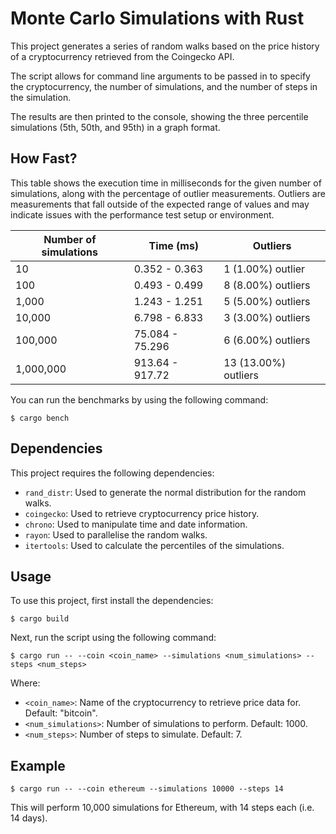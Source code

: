 # Monte Carlo Simulations with Rust

This project generates a series of random walks based on the price history of a cryptocurrency retrieved from the Coingecko API.

The script allows for command line arguments to be passed in to specify the cryptocurrency, the number of simulations, and the number of steps in the simulation.

The results are then printed to the console, showing the three percentile simulations (5th, 50th, and 95th) in a graph format.

## How Fast?

This table shows the execution time in milliseconds for the given number of simulations, along with the percentage of outlier measurements. Outliers are measurements that fall outside of the expected range of values and may indicate issues with the performance test setup or environment.

<div style="text-align:center">

| Number of simulations | Time (ms)       | Outliers             |
| --------------------- | --------------- | -------------------- |
| 10                    | 0.352 - 0.363   | 1 (1.00%) outlier    |
| 100                   | 0.493 - 0.499   | 8 (8.00%) outliers   |
| 1,000                 | 1.243 - 1.251   | 5 (5.00%) outliers   |
| 10,000                | 6.798 - 6.833   | 3 (3.00%) outliers   |
| 100,000               | 75.084 - 75.296 | 6 (6.00%) outliers   |
| 1,000,000             | 913.64 - 917.72 | 13 (13.00%) outliers |

</div>

You can run the benchmarks by using the following command:

```
$ cargo bench
```

## Dependencies

This project requires the following dependencies:

- `rand_distr`: Used to generate the normal distribution for the random walks.
- `coingecko`: Used to retrieve cryptocurrency price history.
- `chrono`: Used to manipulate time and date information.
- `rayon`: Used to parallelise the random walks.
- `itertools`: Used to calculate the percentiles of the simulations.

## Usage

To use this project, first install the dependencies:

```
$ cargo build
```

Next, run the script using the following command:

```
$ cargo run -- --coin <coin_name> --simulations <num_simulations> --steps <num_steps>
```

Where:

- `<coin_name>`: Name of the cryptocurrency to retrieve price data for. Default: "bitcoin".
- `<num_simulations>`: Number of simulations to perform. Default: 1000.
- `<num_steps>`: Number of steps to simulate. Default: 7.

## Example

```
$ cargo run -- --coin ethereum --simulations 10000 --steps 14
```

This will perform 10,000 simulations for Ethereum, with 14 steps each (i.e. 14 days).
